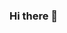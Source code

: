 ### Hi there 👋

<!--
**2flps/2flps** is a ✨ _special_ ✨ repository because its `README.md` (this file) appears on your GitHub profile.

Here are some ideas to get you started:

- 🔭 I’m currently working on an Uno game made in Python
- 🌱 I’m currently learning Python and MySQL
- 📫 Want to send me a message? You can reach me on my Email (felipeflohrlol@gmail.com) or on my Twitter (@__2flps)

